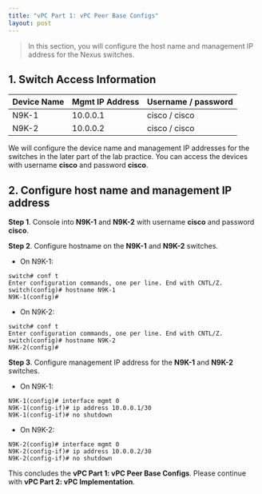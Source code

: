 ```yaml
---
title: "vPC Part 1: vPC Peer Base Configs"
layout: post
---
```


> In this section, you will configure the host name and management IP address for the Nexus switches.

## 1. Switch Access Information

| **Device Name**             | **Mgmt IP Address**      | **Username / password**      |
|-----------------------------|--------------------------|------------------------------|
| N9K-1                       | 10.0.0.1                 | cisco / cisco                |
| N9K-2                       | 10.0.0.2                 | cisco / cisco                |

We will configure the device name and management IP addresses for the switches in the later part of the lab practice. You can access the devices with username **cisco** and password **cisco**.


## 2. Configure host name and management IP address

**Step 1**. Console into **N9K-1** and **N9K-2** with username **cisco** and password **cisco**.

**Step 2**. Configure hostname on the **N9K-1** and **N9K-2** switches.

- On N9K-1:

```
switch# conf t
Enter configuration commands, one per line. End with CNTL/Z.
switch(config)# hostname N9K-1
N9K-1(config)#
```

- On N9K-2:

```
switch# conf t
Enter configuration commands, one per line. End with CNTL/Z.
switch(config)# hostname N9K-2
N9K-2(config)#
```

**Step 3**. Configure management IP address for the **N9K-1** and **N9K-2** switches.

- On N9K-1:

```
N9K-1(config)# interface mgmt 0
N9K-1(config-if)# ip address 10.0.0.1/30
N9K-1(config-if)# no shutdown
```

- On N9K-2:

```
N9K-2(config)# interface mgmt 0
N9K-2(config-if)# ip address 10.0.0.2/30
N9K-2(config-if)# no shutdown
```

This concludes the **vPC Part 1: vPC Peer Base Configs**. Please continue with **vPC Part 2: vPC Implementation**.
